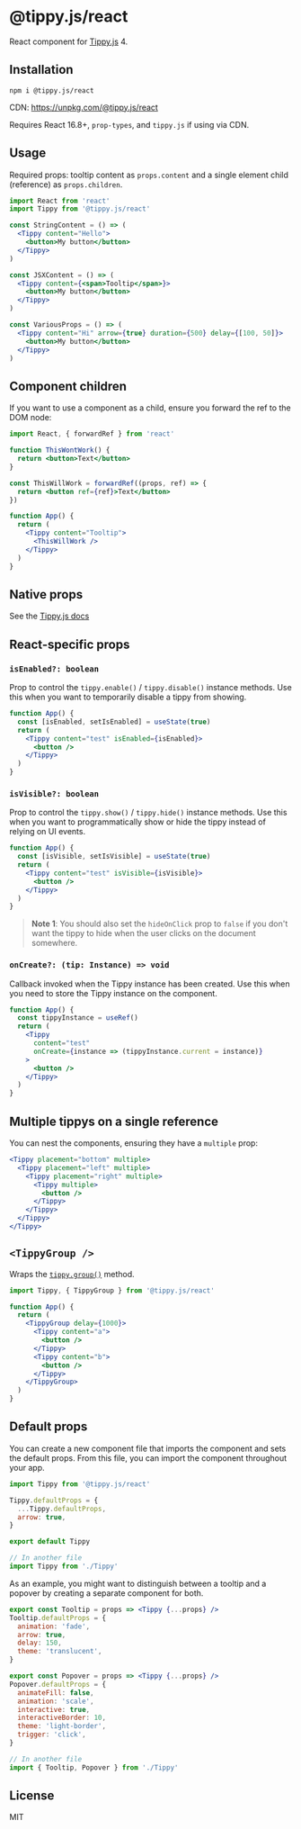 # @tippy.js/react

React component for [Tippy.js](https://github.com/atomiks/tippyjs) 4.

## Installation

```
npm i @tippy.js/react
```

CDN: https://unpkg.com/@tippy.js/react

Requires React 16.8+, `prop-types`, and `tippy.js` if using via CDN.

## Usage

Required props: tooltip content as `props.content` and a single element child
(reference) as `props.children`.

```jsx
import React from 'react'
import Tippy from '@tippy.js/react'

const StringContent = () => (
  <Tippy content="Hello">
    <button>My button</button>
  </Tippy>
)

const JSXContent = () => (
  <Tippy content={<span>Tooltip</span>}>
    <button>My button</button>
  </Tippy>
)

const VariousProps = () => (
  <Tippy content="Hi" arrow={true} duration={500} delay={[100, 50]}>
    <button>My button</button>
  </Tippy>
)
```

## Component children

If you want to use a component as a child, ensure you forward the ref to the DOM
node:

```jsx
import React, { forwardRef } from 'react'

function ThisWontWork() {
  return <button>Text</button>
}

const ThisWillWork = forwardRef((props, ref) => {
  return <button ref={ref}>Text</button>
})

function App() {
  return (
    <Tippy content="Tooltip">
      <ThisWillWork />
    </Tippy>
  )
}
```

## Native props

See the [Tippy.js docs](https://atomiks.github.io/tippyjs/all-options/)

## React-specific props

### `isEnabled?: boolean`

Prop to control the `tippy.enable()` / `tippy.disable()` instance methods. Use
this when you want to temporarily disable a tippy from showing.

```jsx
function App() {
  const [isEnabled, setIsEnabled] = useState(true)
  return (
    <Tippy content="test" isEnabled={isEnabled}>
      <button />
    </Tippy>
  )
}
```

### `isVisible?: boolean`

Prop to control the `tippy.show()` / `tippy.hide()` instance methods. Use this
when you want to programmatically show or hide the tippy instead of relying on
UI events.

```jsx
function App() {
  const [isVisible, setIsVisible] = useState(true)
  return (
    <Tippy content="test" isVisible={isVisible}>
      <button />
    </Tippy>
  )
}
```

> **Note 1**: You should also set the `hideOnClick` prop to `false` if you don't
> want the tippy to hide when the user clicks on the document somewhere.

### `onCreate?: (tip: Instance) => void`

Callback invoked when the Tippy instance has been created. Use this when you
need to store the Tippy instance on the component.

```jsx
function App() {
  const tippyInstance = useRef()
  return (
    <Tippy
      content="test"
      onCreate={instance => (tippyInstance.current = instance)}
    >
      <button />
    </Tippy>
  )
}
```

## Multiple tippys on a single reference

You can nest the components, ensuring they have a `multiple` prop:

```jsx
<Tippy placement="bottom" multiple>
  <Tippy placement="left" multiple>
    <Tippy placement="right" multiple>
      <Tippy multiple>
        <button />
      </Tippy>
    </Tippy>
  </Tippy>
</Tippy>
```

## `<TippyGroup />`

Wraps the [`tippy.group()`](https://atomiks.github.io/tippyjs/misc/#groups)
method.

```jsx
import Tippy, { TippyGroup } from '@tippy.js/react'

function App() {
  return (
    <TippyGroup delay={1000}>
      <Tippy content="a">
        <button />
      </Tippy>
      <Tippy content="b">
        <button />
      </Tippy>
    </TippyGroup>
  )
}
```

## Default props

You can create a new component file that imports the component and sets the
default props. From this file, you can import the component throughout your app.

```js
import Tippy from '@tippy.js/react'

Tippy.defaultProps = {
  ...Tippy.defaultProps,
  arrow: true,
}

export default Tippy

// In another file
import Tippy from './Tippy'
```

As an example, you might want to distinguish between a tooltip and a popover by
creating a separate component for both.

```jsx
export const Tooltip = props => <Tippy {...props} />
Tooltip.defaultProps = {
  animation: 'fade',
  arrow: true,
  delay: 150,
  theme: 'translucent',
}

export const Popover = props => <Tippy {...props} />
Popover.defaultProps = {
  animateFill: false,
  animation: 'scale',
  interactive: true,
  interactiveBorder: 10,
  theme: 'light-border',
  trigger: 'click',
}

// In another file
import { Tooltip, Popover } from './Tippy'
```

## License

MIT
